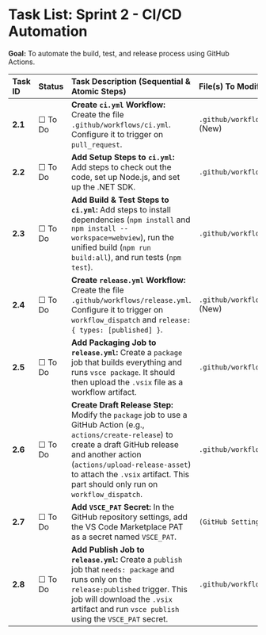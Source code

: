 # Task List: Sprint 2 - CI/CD Automation

**Goal:** To automate the build, test, and release process using GitHub Actions.

| Task ID | Status | Task Description (Sequential & Atomic Steps) | File(s) To Modify |
| :--- | :--- | :--- | :--- |
| **2.1** | ☐ To Do | **Create `ci.yml` Workflow:** Create the file `.github/workflows/ci.yml`. Configure it to trigger on `pull_request`. | `.github/workflows/ci.yml` (New) |
| **2.2** | ☐ To Do | **Add Setup Steps to `ci.yml`:** Add steps to check out the code, set up Node.js, and set up the .NET SDK. | `.github/workflows/ci.yml` |
| **2.3** | ☐ To Do | **Add Build & Test Steps to `ci.yml`:** Add steps to install dependencies (`npm install` and `npm install --workspace=webview`), run the unified build (`npm run build:all`), and run tests (`npm test`). | `.github/workflows/ci.yml` |
| **2.4** | ☐ To Do | **Create `release.yml` Workflow:** Create the file `.github/workflows/release.yml`. Configure it to trigger on `workflow_dispatch` and `release: { types: [published] }`. | `.github/workflows/release.yml` (New) |
| **2.5** | ☐ To Do | **Add Packaging Job to `release.yml`:** Create a `package` job that builds everything and runs `vsce package`. It should then upload the `.vsix` file as a workflow artifact. | `.github/workflows/release.yml` |
| **2.6** | ☐ To Do | **Create Draft Release Step:** Modify the `package` job to use a GitHub Action (e.g., `actions/create-release`) to create a draft GitHub release and another action (`actions/upload-release-asset`) to attach the `.vsix` artifact. This part should only run on `workflow_dispatch`. | `.github/workflows/release.yml` |
| **2.7** | ☐ To Do | **Add `VSCE_PAT` Secret:** In the GitHub repository settings, add the VS Code Marketplace PAT as a secret named `VSCE_PAT`. | `(GitHub Settings)` |
| **2.8** | ☐ To Do | **Add Publish Job to `release.yml`:** Create a `publish` job that `needs: package` and runs only on the `release:published` trigger. This job will download the `.vsix` artifact and run `vsce publish` using the `VSCE_PAT` secret. | `.github/workflows/release.yml` |
